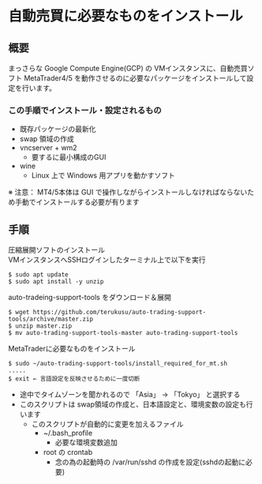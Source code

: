 # 自動売買に必要なものをインストール

## 概要

まっさらな Google Compute Engine(GCP) の VMインスタンスに、自動売買ソフト MetaTrader4/5 を動作させるのに必要なパッケージをインストールして設定を行います。

### この手順でインストール・設定されるもの

* 既存パッケージの最新化
* swap 領域の作成
* vncserver + wm2
  * 要するに最小構成のGUI
* wine
  * Linux 上で Windows 用アプリを動かすソフト


※ 注意： MT4/5本体は GUI で操作しながらインストールしなければならないため手動でインストールする必要が有ります

## 手順

圧縮展開ソフトのインストール  
VMインスタンスへSSHログインしたターミナル上で以下を実行

```
$ sudo apt update
$ sudo apt install -y unzip
```


auto-tradeing-support-tools をダウンロード＆展開

```
$ wget https://github.com/terukusu/auto-trading-support-tools/archive/master.zip
$ unzip master.zip
$ mv auto-trading-support-tools-master auto-trading-support-tools
```


MetaTraderに必要なものをインストール

```
$ sudo ~/auto-trading-support-tools/install_required_for_mt.sh
.....
$ exit ← 言語設定を反映させるために一度切断
```

* 途中でタイムゾーンを聞かれるので 「Asia」 → 「Tokyo」 と選択する
* このスクリプトは swap領域の作成と、日本語設定と、環境変数の設定も行います
    * このスクリプトが自動的に変更を加えるファイル
        * ~/.bash_profile
            * 必要な環境変数追加
        * root の crontab
            * 念の為の起動時の /var/run/sshd の作成を設定(sshdの起動に必要)
